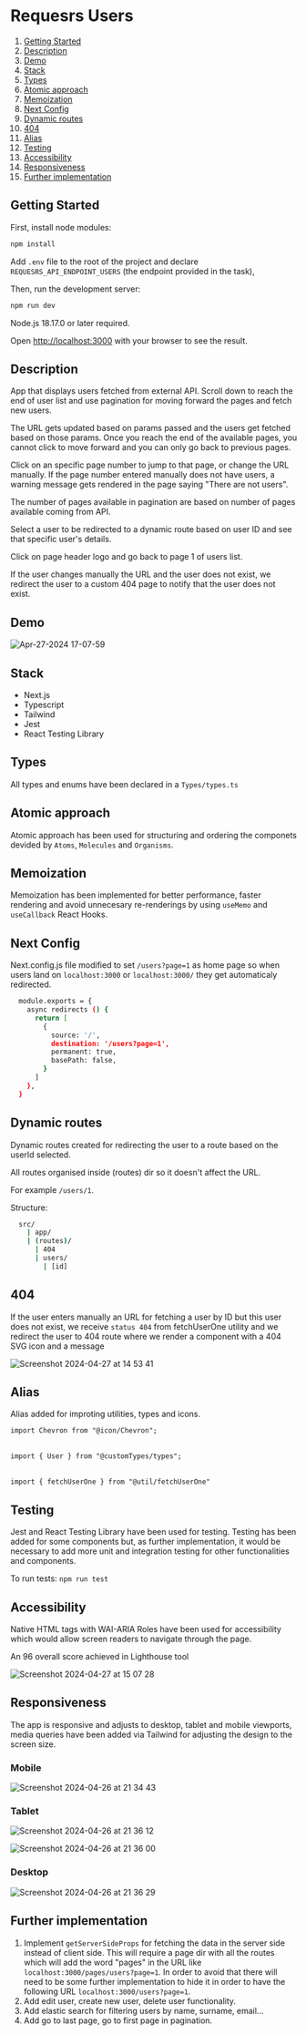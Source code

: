 # Requesrs Users

1. [Getting Started](#getting-started)
2. [Description](#description)
3. [Demo](#demo)
4. [Stack](#stack)
5. [Types](#types)
6. [Atomic approach](#atomic-approach)
7. [Memoization](#memoization)
8. [Next Config](#next-config)
9. [Dynamic routes](#dynamic-routes)
10. [404](#404)
11. [Alias](#alias)
12. [Testing](#testing)
13. [Accessibility](#accessibility)
14. [Responsiveness](#responsiveness)
15. [Further implementation](#further-implementation)

## Getting Started

First, install node modules:

```bash
npm install
```

Add `.env` file to the root of the project and declare `REQUESRS_API_ENDPOINT_USERS` (the endpoint provided in the task), 

Then, run the development server:

```bash
npm run dev
```

Node.js 18.17.0 or later required.

Open [http://localhost:3000](http://localhost:3000) with your browser to see the result.

## Description

App that displays users fetched from external API. Scroll down to reach the end of user list and use pagination for moving forward the pages and fetch new users.

The URL gets updated based on params passed and the users get fetched based on those params. Once you reach the end of the available pages, you cannot click to move forward and you can only go back to previous pages.

Click on an specific page number to jump to that page, or change the URL manually. If the page number entered manually does not have users, a warning message gets rendered in the page saying "There are not users".

The number of pages available in pagination are based on number of pages available coming from API.

Select a user to be redirected to a dynamic route based on user ID and see that specific user's details.

Click on page header logo and go back to page 1 of users list.

If the user changes manually the URL and the user does not exist, we redirect the user to a custom 404 page to notify that the user does not exist.

## Demo

![Apr-27-2024 17-07-59](https://github.com/david-lorenzo-vargas/Requesrs-Users/assets/72414745/7a134970-af87-425e-be98-dd176d7109e9)

## Stack

<ul>
  <li>Next.js</li>
  <li>Typescript</li>
  <li>Tailwind</li>
  <li>Jest</li>
  <li>React Testing Library</li>
</ul>

## Types

All types and enums have been declared in a `Types/types.ts`

## Atomic approach

Atomic approach has been used for structuring and ordering the componets devided by `Atoms`, `Molecules` and `Organisms`.

## Memoization

Memoization has been implemented for better performance, faster rendering and avoid unnecesary re-renderings by using `useMemo` and `useCallback` React Hooks.


## Next Config

Next.config.js file modified to set `/users?page=1` as home page so when users land on `localhost:3000` or `localhost:3000/` they get automaticaly redirected.

```bash
  module.exports = {
    async redirects () {
      return [
        {
          source: '/',
          destination: '/users?page=1',
          permanent: true,
          basePath: false,
        }
      ]
    },
  }
```

## Dynamic routes

Dynamic routes created for redirecting the user to a route based on the userId selected.

All routes organised inside (routes) dir so it doesn't affect the URL.

For example `/users/1`.

Structure:

```bash
  src/
    | app/
    | (routes)/
      | 404
      | users/
        | [id]
```       

## 404

If the user enters manually an URL for fetching a user by ID but this user does not exist, we receive `status 404` from fetchUserOne utility and we redirect the user to 404 route where we render a component with a 404 SVG icon and a message

![Screenshot 2024-04-27 at 14 53 41](https://github.com/david-lorenzo-vargas/Requesrs-Users/assets/72414745/e97a20e4-e177-4f18-a87f-bd4bebebcb53)

## Alias

Alias added for improting utilities, types and icons.

`import Chevron from "@icon/Chevron";`
<br>
<br>

`import { User } from "@customTypes/types";`
<br>
<br>

`import { fetchUserOne } from "@util/fetchUserOne"`

## Testing

Jest and React Testing Library have been used for testing. Testing has been added for some components but, as further implementation, it would be necessary to add more unit and integration testing for other functionalities and components.

To run tests: `npm run test`

## Accessibility

Native HTML tags with WAI-ARIA Roles have been used for accessibility which would allow screen readers to navigate through the page.

An 96 overall score achieved in Lighthouse tool

![Screenshot 2024-04-27 at 15 07 28](https://github.com/david-lorenzo-vargas/Requesrs-Users/assets/72414745/734770cc-d653-47b6-b503-ceff74a8a467)


## Responsiveness

The app is responsive and adjusts to desktop, tablet and mobile viewports, media queries have been added via Tailwind for adjusting the design to the screen size.

### Mobile

![Screenshot 2024-04-26 at 21 34 43](https://github.com/david-lorenzo-vargas/Requesrs-Users/assets/72414745/87cd776d-5aac-41f1-9e7b-18e387b9580b)

### Tablet

![Screenshot 2024-04-26 at 21 36 12](https://github.com/david-lorenzo-vargas/Requesrs-Users/assets/72414745/81afd7f4-337a-4adb-8998-9329f9731b69)

![Screenshot 2024-04-26 at 21 36 00](https://github.com/david-lorenzo-vargas/Requesrs-Users/assets/72414745/10de6763-5c6c-4d23-b80c-e4786412f589)

### Desktop

![Screenshot 2024-04-26 at 21 36 29](https://github.com/david-lorenzo-vargas/Requesrs-Users/assets/72414745/7076d860-2033-4247-ad5d-c1a27a791c8a)

## Further implementation

1. Implement `getServerSideProps` for fetching the data in the server side instead of client side. This will require a page dir with all the routes which will add the word "pages" in the URL like `localhost:3000/pages/users?page=1`. In order to avoid that there will need to be some further implementation to hide it in order to have the following URL `localhost:3000/users?page=1`.
2. Add edit user, create new user, delete user functionality.
3. Add elastic search for filtering users by name, surname, email...
4. Add go to last page, go to first page in pagination.
